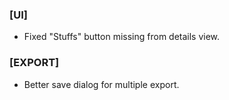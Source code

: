 ### \[UI\]

- Fixed "Stuffs" button missing from details view.

### \[EXPORT\]

- Better save dialog for multiple export.
